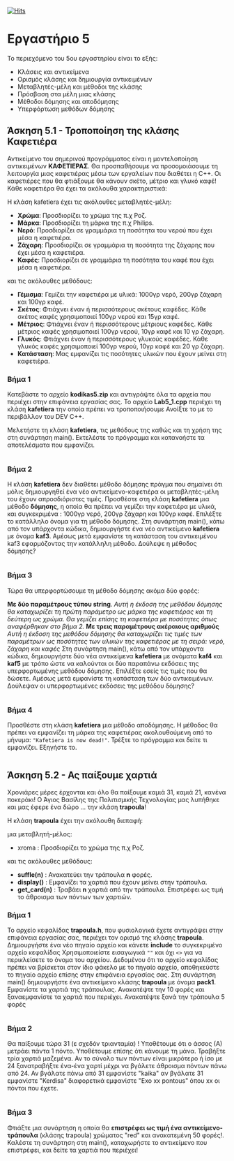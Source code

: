 [![Hits](https://hits.seeyoufarm.com/api/count/incr/badge.svg?url=https%3A%2F%2Feffie375.github.io%2FTPTE-AEGEAN&count_bg=%23E3802B&title_bg=%2307359E&icon=internetarchive.svg&icon_color=%23E7E7E7&title=%CE%A0%CF%81%CE%BF%CE%B2%CE%BF%CE%BB%CE%AD%CF%82&edge_flat=false)](https://hits.seeyoufarm.com)

# Εργαστήριο 5

Το περιεχόμενο του 5ου εργαστηρίου είναι το εξής:

- Κλάσεις και αντικείµενα
- Ορισµός κλάσης και δηµιουργία αντικειµένων
- Μεταβλητές-µέλη και µέθοδοι της κλάσης
- Πρόσβαση στα µέλη µιας κλάσης
- Μέθοδοι δόµησης και αποδόµησης
- Υπερφόρτωση µεθόδων δόµησης

## Άσκηση 5.1 - Τροποποίηση της κλάσης Καφετιέρα

Αντικείµενο του σηµερινού προγράµµατος είναι η µοντελοποίηση αντικειµένων **ΚΑΦΕΤΙΕΡΑΣ**. Θα προσπαθήσουµε να προσοµοιάσουµε τη λειτουργία µιας καφετιέρας µέσω των εργαλείων που διαθέτει η C++. Οι καφετιέρες που θα φτιάξουµε θα κάνουν σκέτο, µέτριο και γλυκό καφέ! Κάθε καφετιέρα θα έχει τα ακόλουθα χαρακτηριστικά:

Η κλάση kafetiera έχει τις ακόλουθες µεταβλητές-µέλη:

- **Χρώµα**: Προσδιορίζει το χρώµα της π.χ Ροζ.
- **Μάρκα**: Προσδιορίζει τη µάρκα της π.χ Philips.
- **Νερό**: Προσδιορίζει σε γραµµάρια τη ποσότητα του νερού που έχει µέσα η καφετιέρα.
- **Ζάχαρη**: Προσδιορίζει σε γραµµάρια τη ποσότητα της ζάχαρης που έχει µέσα η καφετιέρα.
- **Καφές**: Προσδιορίζει σε γραµµάρια τη ποσότητα του καφέ που έχει µέσα η καφετιέρα.

και τις ακόλουθες µεθόδους:

- **Γέµισµα**: Γεµίζει την καφετιέρα µε υλικά: 1000γρ νερό, 200γρ ζάχαρη και 100γρ καφέ.
- **Σκέτος**: Φτιάχνει έναν ή περισσότερους σκέτους καφέδες. Κάθε σκέτος καφές χρησιµοποιεί 100γρ νερού και 15γρ καφέ.
- **Μέτριος**: Φτιάχνει έναν ή περισσότερους µέτριους καφέδες. Κάθε µέτριος καφές χρησιµοποιεί 100γρ νερού, 10γρ καφέ και 10 γρ ζάχαρη.
- **Γλυκός**: Φτιάχνει έναν ή περισσότερους γλυκούς καφέδες. Κάθε γλυκός καφές χρησιµοποιεί 100γρ νερού, 10γρ καφέ και 20 γρ ζάχαρη.
- **Κατάσταση**: Μας εµφανίζει τις ποσότητες υλικών που έχουν µείνει στη καφετιέρα.

### Βήμα 1

Κατεβάστε το αρχείο **kodikas5.zip** και αντιγράψτε όλα τα αρχεία που περιέχει στην επιφάνεια εργασίας σας. Το αρχείο **Lab5_1.cpp** περιέχει τη κλάση **kafetiera** την οποία πρέπει να τροποποιήσουµε Ανοίξτε το µε το περιβάλλον του DEV C++. 

Μελετήστε τη κλάση **kafetiera**, τις µεθόδους της καθώς και τη χρήση της στη συνάρτηση main(). Εκτελέστε το πρόγραµµα και κατανοήστε τα αποτελέσµατα που εµφανίζει.

```c++

```

### Βήμα 2

Η κλάση **kafetiera** δεν διαθέτει µέθοδο δόµησης πράγµα που σηµαίνει ότι µόλις δηµιουργηθεί ένα νέο αντικείµενο-καφετιέρα οι µεταβλητές-µέλη του έχουν απροσδιόριστες τιµές.
Προσθέστε στη κλάση **kafetiera** µια µέθοδο **δόµησης**, η οποία θα πρέπει να γεµίζει την καφετιέρα µε υλικά, και συγκεκριµένα : 1000γρ νερό, 200γρ ζάχαρη και 100γρ καφέ.
Επιλέξτε το κατάλληλο όνοµα για τη µέθοδο δόµησης.
Στη συνάρτηση main(), κάτω από τον υπάρχοντα κώδικα, δηµιουργήστε ένα νέο αντικείµενο **kafetiera** µε όνοµα **kaf3**. Αµέσως µετά εµφανίστε τη κατάσταση του αντικειµένου kaf3 εφαρµόζοντας την κατάλληλη µέθοδο. Δούλεψε η µέθοδος δόµησης?

```c++

```

### Βήμα 3

Τώρα θα υπερφορτώσουµε τη µέθoδο δόµησης ακόµα δύο φορές:

**Με δύο παραµέτρους τύπου string**.
*Αυτή η έκδοση της µεθόδου δόµησης θα καταχωρίζει τη πρώτη παράµετρο ως µάρκα της καφετιέρας και τη δεύτερη ως χρώµα. Θα γεµίζει επίσης τη καφετιέρα µε ποσότητες όπως αναφέρθηκαν στο βήµα 2.*
**Με τρεις παραµέτρους ακέραιους αριθµούς**
*Αυτή η έκδοση της µεθόδου δόµησης θα καταχωρίζει τις τιµές των παραµέτρων ως ποσότητες των υλικών της καφετιέρας µε τη σειρά: νερό, ζάχαρη και καφές*
Στη συνάρτηση main(), κάτω από τον υπάρχοντα κώδικα, δηµιουργήστε δύο νέα αντικείµενα **kafetiera** µε ονόµατα **kaf4** και **kaf5** µε τρόπο ώστε να καλούνται οι δύο παραπάνω εκδόσεις της υπερφορτωµένης µεθόδου δόµησης. Επιλέξτε εσείς τις τιµές που θα δώσετε. Αµέσως µετά εµφανίστε τη κατάσταση των δύο αντικειµένων. Δούλεψαν οι υπερφορτωµένες εκδόσεις της µεθόδου δόµησης?

```c++

```

### Βήμα 4

Προσθέστε στη κλάση **kafetiera** µια µέθοδο αποδόµησης. Η µέθοδος θα πρέπει να εµφανίζει τη µάρκα της καφετιέρας ακολουθούµενη από το µήνυµα: `"Kafetiera is now dead!"`. Τρέξτε το πρόγραµµα και δείτε τι εµφανίζει. Εξηγήστε το.

```c++

```

## Άσκηση 5.2 - Ας παίξουµε χαρτιά

Χρονιάρες µέρες έρχονται και όλο θα παίξουµε καµιά 31, καµιά 21, κανένα ποκεράκι! Ο Άγιος Βασίλης της Πολιτισµικής Τεχνολογίας µας λυπήθηκε και µας έφερε ένα δώρο ... την κλάση **trapoula**!

Η κλάση **trapoula** έχει την ακόλουθη διεπαφή:

µια µεταβλητή-µέλος:
- xroma : Προσδιορίζει το χρώµα της π.χ Ροζ.

και τις ακόλουθες µεθόδους:

- **suffle(n)** : Ανακατεύει την τράπουλα **n** φορές.
- **display()** : Εµφανίζει τα χαρτιά που έχουν µείνει στην τράπουλα.
- **get_card(n)** : Τραβάει **n** χαρτιά από την τράπουλα. Επιστρέφει ως τιµή το άθροισµα των πόντων των χαρτιών.

### Βήμα 1

Το αρχείο κεφαλίδας **trapoula.h**, που φυσιολογικά έχετε αντιγράψει στην επιφάνεια εργασίας σας, περιέχει τον ορισµό της κλάσης **trapoula**. Δηµιουργήστε ένα νέο πηγαίο αρχείο και κάνετε **include** το συγκεκριµένο αρχείο κεφαλίδας Χρησιµοποιείστε εισαγωγικά `""` και όχι `<>` για να περικλείσετε το όνοµα του αρχείου. Δεδοµένου ότι το αρχείο κεφαλίδας πρέπει να βρίσκεται στον ίδιο φάκελο µε το πηγαίο αρχείο, αποθηκεύστε το πηγαίο αρχείο επίσης στην επιφάνεια εργασίας σας. Στη συνάρτηση main() δηµιουργήστε ένα αντικείµενο κλάσης **trapoula** µε όνοµα **pack1**. Εµφανίστε τα χαρτιά της τράπουλας. Ανακατέψτε την 10 φορές και ξαναεµφανίστε τα χαρτιά που περιέχει. Ανακατέψτε ξανά την τράπουλα 5 φορές

```c++

```

### Βήμα 2

Θα παίξουµε τώρα 31 (ε σχεδόν τριανταµία) ! Υποθέτουµε ότι ο άσσος (Α) µετράει πάντα 1 πόντο. Υποθέτουµε επίσης ότι κάνουµε τη µάνα. Τραβήξτε τρία χαρτιά µαζεµένα. Αν το σύνολο των πόντων είναι µικρότερο ή ίσο µε 24 ξανατραβήξτε ένα-ένα χαρτί µέχρι να βγάλετε άθροισµα πόντων πάνω από 24. Αν βγάλατε πάνω από 31 εµφανίστε "kaika" αν βγάλατε 31 εµφανίστε "Kerdisa" διαφορετικά εµφανίστε "Exo xx pontous" όπου xx οι πόντοι που έχετε.

```c++

```

### Βήμα 3

Φτιάξτε µια συνάρτηση η οποία θα **επιστρέφει ως τιµή ένα αντικείµενο-τράπουλα** (κλάσης trapoula) χρώµατος "red" και ανακατεµένη 50 φορές!. Καλέστε τη συνάρτηση στη main(), καταχωρήστε το αντικείµενο που επιστρέφει, και δείτε τα χαρτιά που περιέχει!

```c++

```
